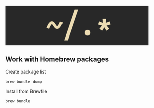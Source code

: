 ![dotfiles](.assets/logo.png)

## Work with Homebrew packages
Create package list
```sh
brew bundle dump
```

Install from Brewfile
```sh
brew bundle
```
